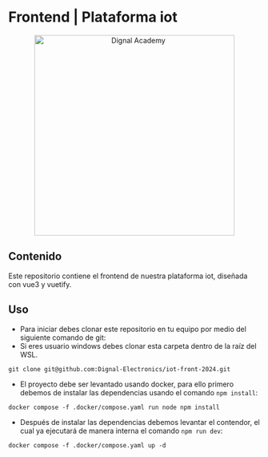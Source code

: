 # Frontend | Plataforma iot

<div style="text-align: center">
<!--     <img src="https://academy.dignal.com/wp-content/uploads/2023/01/dignal_academy_logo_site.png" width="400" alt="Dignal Academy"/> -->
    <img src="https://academy.dignal.com/wp-content/uploads/2023/01/dignal_academy_logo_site.png" width="400" alt="Dignal Academy"/>    
</div>

## Contenido

Este repositorio contiene el frontend de nuestra plataforma iot, diseñada con vue3 y vuetify.

## Uso

- Para iniciar debes clonar este repositorio en tu equipo por medio del siguiente comando de git:
- Si eres usuario windows debes clonar esta carpeta dentro de la raíz del WSL.

```
git clone git@github.com:Dignal-Electronics/iot-front-2024.git
```

- El proyecto debe ser levantado usando docker, para ello primero debemos de instalar las dependencias usando el comando `npm install`:

```
docker compose -f .docker/compose.yaml run node npm install
```

- Después de instalar las dependencias debemos levantar el contendor, el cual ya ejecutará de manera interna el comando `npm run dev`:

```
docker compose -f .docker/compose.yaml up -d
```
